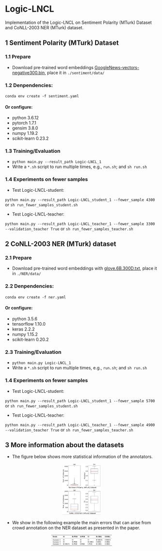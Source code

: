 # Logic-LNCL
Implementation of the Logic-LNCL on Sentiment Polarity (MTurk) Dataset and CoNLL-2003 NER (MTurk) dataset.







## 1 Sentiment Polarity (MTurk) Dataset
### 1.1 Prepare 
- Download pre-trained word embeddings [GoogleNews-vectors-negative300.bin](https://drive.google.com/uc?id=0B7XkCwpI5KDYNlNUTTlSS21pQmM&export=download ''), place it in `./sentiment/data/`

### 1.2 Denpendencies: 
`conda env create -f sentiment.yaml`
####  Or configure:
- python 3.6.12
- pytorch 1.7.1
- gensim 3.8.0
- numpy 1.19.2
- scikit-learn 0.23.2 

### 1.3 Training/Evaluation
- `python main.py --result_path Logic-LNCL_1`
- Write a `*.sh` script to run multiple times, e.g., `run.sh`; and `sh run.sh`

### 1.4 Experiments on fewer samples
- Test Logic-LNCL-student:

`python main.py --result_path Logic-LNCL_student_1 --fewer_sample 4300` or `sh run_fewer_samples_student.sh`
- Test Logic-LNCL-teacher:

`python main.py --result_path Logic-LNCL_teacher_1 --fewer_sample 3300 --validation_teacher True` or `sh run_fewer_samples_teacher.sh`


## 2 CoNLL-2003 NER (MTurk) dataset
### 2.1 Prepare 
- Download pre-trained word embeddings with [glove.6B.300D.txt](https://nlp.stanford.edu/projects/glove/ ''), place it in `./NER/data/`

### 2.2 Denpendencies: 
`conda env create -f ner.yaml`
####  Or configure:
- python 3.5.6
- tensorflow 1.10.0
- keras 2.2.2
- numpy 1.15.2
- scikit-learn 0.20.2 

### 2.3 Training/Evaluation
- `python main.py Logic-LNCL_1`
- Write a `*.sh` script to run multiple times, e.g., `run.sh`; and `sh run.sh`

### 1.4 Experiments on fewer samples
- Test Logic-LNCL-student:

`python main.py --result_path Logic-LNCL_student_1 --fewer_sample 5700` or `sh run_fewer_samples_student.sh`
- Test Logic-LNCL-teacher:

`python main.py --result_path Logic-LNCL_teacher_1 --fewer_sample 4900 --validation_teacher True` or `sh run_fewer_samples_teacher.sh`

## 3 More information about the datasets
- The figure below shows more statistical information of the annotators.
<div align=center>
<img src="./fig/dataset.png" width="25%">
</div>



- We show in the following example the main errors that can arise from crowd annotation on the NER dataset as presented in the paper.


<div align=center>
<img src="./fig/ner.png" width="40%">
</div>
